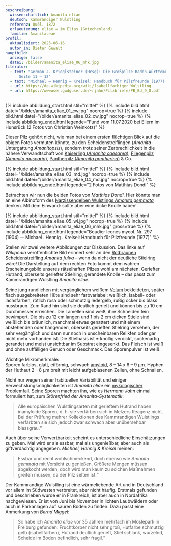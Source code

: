 ```yaml
---
beschreibung:
  wissenschaftlich: Amanita eliae
  deutsch: Kammrandiger Wulstling
  referenz: Quél. 1872
  erlaeuterung: eliae = im Elias (Griechenland)
  familie: Amanitaceae
profil:
  aktualisiert: 2025-06-16
  autor_in: Dieter Gewalt
hauptbild:
  anzeige: false
  datei: /bilder/amanita_eliae_06_mhk.jpg
literatur:
  - text: "German J. Krieglsteiner (Hrsg): Die Großpilze Baden-Württembergs Band 4,
      Seite 11 – 12"
  - text: "Michael – Hennig – Kreisel: Handbuch für Pilzfreunde (1977) Band 3, Nr. 5"
  - url: https://de.wikipedia.org/wiki/Isabellfarbiger_Wulstling
  - url: https://wwwuser.gwdguser.de/~rjahn/Pilzbriefe/PB_Bd_9_8.pdf
---
```

{% include abbildung_start.html stil="mittel" %}
{% include bild.html datei="/bilder/amanita_eliae_01_cw.jpg" nocrop=true %}
{% include bild.html datei="/bilder/amanita_eliae_02_cw.jpg" nocrop=true %}
{% include abbildung_ende.html legende="Fund vom 11.07.2020 bei Ellern im Hunsrück (2 Fotos von Christian Weinkötz)" %}

Dieser Pilz gehört nicht, wie man bei einem ersten flüchtigen Blick auf die obigen Fotos vermuten könnte, zu den Scheidenstreiflingen (*Amanita*-Untergattung *Amanitopsis*), sondern trotz seiner Zerbrechlichkeit in die nähere Verwandtschaft von [Kaiserling (*Amanita caesarea*)](/pilze/amanita-caesarea-kaiserling), [Fliegenpilz (*Amanita muscaria*)](/pilze/amanita-muscaria-fliegenpilz), [Pantherpilz (*Amanita pantherina*)](/pilze/amanita-pantherina-pantherpilz) & Co.

{% include abbildung_start.html stil="mittel" %}
{% include bild.html datei="/bilder/amanita_eliae_03_md.jpg" nocrop=true %}
{% include bild.html datei="/bilder/amanita_eliae_04_md.jpg" nocrop=true %}
{% include abbildung_ende.html legende="2 Fotos von Matthias Dondl" %}

Betrachten wir nun die beiden Fotos von *Matthias Dondl*. Hier könnte man an eine Albinoform des [Narzissengelben Wulstlings *Amanita gemmata*](/pilze/amanita-gemmata-narzissengelber-wulstling) denken. Mit dem Einwand: sollte aber eine dicke Knolle haben!

{% include abbildung_start.html stil="mittel" %}
{% include bild.html datei="/bilder/amanita_eliae_05_wi.jpg" nocrop=true %}
{% include bild.html datei="/bilder/amanita_eliae_06_mhk.jpg" gross=true %}
{% include abbildung_ende.html legende="Boudier Icones mycol. Nr. 297 (1904) -- Michael . Hennig . Kreisel:  Handbuch für Pilzfreunde (1977)" %}

Stellen wir zwei weitere Abbildungen zur Diskussion. Das linke auf *Wikipedia* veröffentlichte Bild erinnert sehr an den [Rotbraunen Scheidenstreifling *Amanita fulva*](/pilze/amanita-fulva-rotbrauner-fuchsiger-scheidenstreifling) – wenn da nicht der deutliche Stielring wäre! Die Darstellung auf dem rechten Foto kommt dem wahren Erscheinungsbild unseres rätselhaften Pilzes wohl am nächsten. Geriefter Hutrand, oberseits geriefter Stielring, gerandete Knolle – das passt zum Kammrandigen Wulstling *Amanita eliae*.

Seine jung rundlichen mit vergänglichem weißem [Velum](Velum "Glossar") bekleideten, später flach ausgebreiteten Hüte sind sehr farbvariabel: weißlich, isabell- oder lachsfarben, rötlich rosa oder schmutzig ledergelb, rußig ocker bis blass nussbraun. Zum Rand hin sind sie deutlich gerieft und können bis zu 10 cm Durchmesser erreichen. Die Lamellen sind weiß, ihre Schneiden fein bewimpert. Die bis zu 12 cm langen und 1 bis 2 cm dicken Stiele sind weißlich bis bräunlich, manchmal etwas genattert und mit einem abstehenden oder hängenden, oberseits gerieften Stielring versehen, der sehr vergänglich und dann nur noch in unscheinbaren Relikten oder gar nicht mehr vorhanden ist. Die Stielbasis ist ± knollig verdickt, sockenartig gerandet und meist unsichtbar im Substrat eingesenkt. Das Fleisch ist weiß und ohne auffälligen Geruch oder Geschmack. Das Sporenpulver ist weiß.

Wichtige Mikromerkmale:\
Sporen farblos, glatt, eiförmig, schwach [amyloid](amyloid "Glossar"), 8 – 14 x 6 – 9 µm. Hyphen der Huthaut 2 – 8 µm breit mit leicht aufgeblasenen Zellen, ohne Schnallen.

Nicht nur wegen seiner habituellen Variabilität und einiger Verwechslungsmöglichkeiten ist *Amanita eliae* ein [mykologischer](<Mykologie "Glossar">) Problemfall. Seine Sporen machten ihn, wie es *Hermann Jahn* einmal formuliert hat, zum *Störenfried der Amanita-Systematik*:

> Alle europäischen Wulstlingsarten mit gerieftem Hutrand haben inamyloide Sporen, d. h. sie verfärben sich in Melzers Reagenz nicht. Bei der Prüfung mehrer Kollektionen des Kammrandigen Wulstlings verfärbten sie sich jedoch zwar schwach aber unübersehbar blassgrau.“

Auch über seine Verwertbarkeit scheint es unterschiedliche Einschätzungen zu geben. Mal wird er als essbar, mal als ungenießbar, aber auch als giftverdächtig angegeben. *Michael, Hennig & Kreisel* meinen:

> Essbar und recht wohlschmeckend, doch ebenso wie *Amanita gemmata* mit Vorsicht zu genießen. Größere Mengen müssen abgekocht werden, doch wird man kaum zu solchen Maßnahmen greifen müssen, da der Pilz selten ist.“   

Der Kammrandige Wulstling ist eine wärmeliebende Art und in Deutschland vor allem im Südwesten verbreitet, aber nicht häufig. Erstmals gefunden und beschrieben wurde er in Frankreich, ist aber auch in Nordafrika nachgewiesen. Er ist von Juni bis November in lichten Laubwäldern oder auch in Parkanlagen auf sauren Böden zu finden. Dazu passt eine Anmerkung von *Bernd Miggel*:

> So habe ich *Amanita eliae* vor 35 Jahren mehrfach im Möslepark in Freiburg gefunden: Fruchtkörper nicht sehr groß, Hutfarbe schmutzig gelb (isabellfarben), Hutrand deutlich gerieft, Stiel schlank, wurzelnd, Scheide im Boden befindlich, sehr fragil.“
